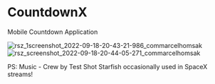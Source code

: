 # CountdownX
Mobile Countdown Application 

![rsz_1screenshot_2022-09-18-20-43-21-986_commarcelhomsak](https://user-images.githubusercontent.com/38257325/190923736-019bbbc5-714c-49e4-927d-423f8a6f2533.jpg)     ![rsz_screenshot_2022-09-18-20-44-05-271_commarcelhomsak](https://user-images.githubusercontent.com/38257325/190923725-03effbb5-1327-40e4-bd8c-8ad73883a197.jpg)

PS: Music - Crew by Test Shot Starfish occasionally used in SpaceX streams!

